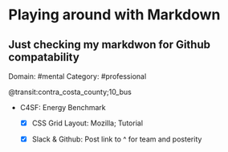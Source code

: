 #  Playing around with Markdown
## Just checking my markdwon for Github compatability

Domain: \#mental
Category: \#professional

@transit:contra_costa_county;10_bus
- C4SF: Energy Benchmark
  - [x] CSS Grid Layout: Mozilla; Tutorial
   - [x] Slack & Github: Post link to ^ for team and posterity
    
